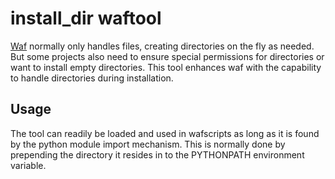 # install_dir waftool

[Waf](http://waf.io) normally only handles files, creating directories on the fly as needed. But some projects also need to ensure special permissions for directories or want to install empty directories. This tool enhances waf with the capability to handle directories during installation.


## Usage

The tool can readily be loaded and used in wafscripts as long as it is found by the python module import mechanism. This is normally done by prepending the directory it resides in to the PYTHONPATH environment variable.

